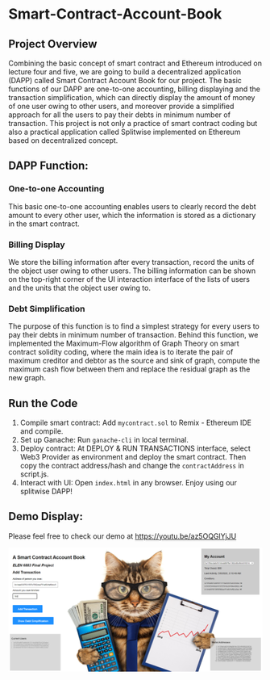 # Smart-Contract-Account-Book

## Project Overview

Combining the basic concept of smart contract and Ethereum introduced on lecture four and five, we are going to build a decentralized application (DAPP) called Smart Contract Account Book for our project. The basic functions of our DAPP are one-to-one accounting, billing displaying and the transaction simplification, which can directly display the amount of money of one user owing to other users, and moreover provide a simplified approach for all the users to pay their debts in minimum number of transaction. This project is not only a practice of smart contract coding but also a practical application called Splitwise implemented on Ethereum based on decentralized concept.

## DAPP Function:

### One-to-one Accounting

This basic one-to-one accounting enables users to clearly record the debt amount to every other user, which the information is stored as a dictionary in the smart contract.

### Billing Display

We store the billing information after every transaction, record the units of the object user owing to other users. The billing information can be shown on the top-right corner of the UI interaction interface of the lists of users and the units that the object user owing to.

### Debt Simplification

The purpose of this function is to find a simplest strategy for every users to pay their debts in minimum number of transaction. Behind this function, we implemented the Maximum-Flow algorithm of Graph Theory on smart contract solidity coding, where the main idea is to iterate the pair of maximum creditor and debtor as the source and sink of graph, compute the maximum cash flow between them and replace the residual graph as the new graph.

## Run the Code

1. Compile smart contract: Add `mycontract.sol` to Remix - Ethereum IDE and compile.
2. Set up Ganache: Run `ganache-cli` in local terminal.
3. Deploy contract: At DEPLOY & RUN TRANSACTIONS interface, select Web3 Provider as environment and deploy the smart contract. Then copy the contract address/hash and change the `contractAddress` in script.js.
4. Interact with UI: Open `index.html` in any browser. Enjoy using our splitwise DAPP!

## Demo Display:

Please feel free to check our demo at https://youtu.be/az5OQGlYjJU

![](UI.PNG)
